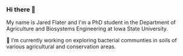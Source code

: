 
### Hi there 👋
My name is Jared Flater and I'm a PhD student in the Department of Agriculture and Biosystems Engineering at Iowa State University. 

🔭 I’m currently working on exploring bacterial communties in soils of various agricultural and conservation areas. 
<!--
**jflater/jflater** is a ✨ _special_ ✨ repository because its `README.md` (this file) appears on your GitHub profile.

Here are some ideas to get you started:

- 🔭 I’m currently working on ...
- 🌱 I’m currently learning ...
- 👯 I’m looking to collaborate on ...
- 🤔 I’m looking for help with ...
- 💬 Ask me about ...
- 📫 How to reach me: ...
- 😄 Pronouns: ...
- ⚡ Fun fact: ...
-->
